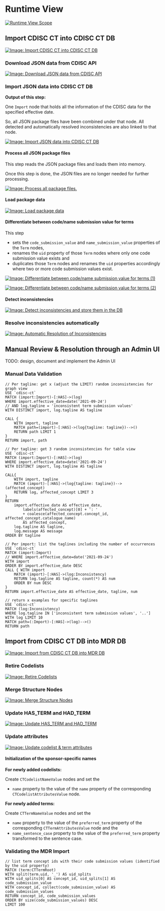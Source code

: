 # Runtime View

[![Runtime View Scope](~@source/images/cdisc/runtime_view/runtime-view-scope.svg)](../../images/cdisc/runtime_view/runtime-view-scope.svg)


## Import CDISC CT into CDISC CT DB

[![Image: Import CDISC CT into CDISC CT DB](~@source/images/cdisc/runtime_view/import-cdisc-ct-into-cdisc-ct-db-level-1.svg)](../../images/cdisc/runtime_view/import-cdisc-ct-into-cdisc-ct-db-level-1.svg)


### Download JSON data from CDISC API

[![Image: Download JSON data from CDISC API](~@source/images/cdisc/runtime_view/import-cdisc-ct-into-cdisc-ct-db-level-2-download.svg)](../../images/cdisc/runtime_view/import-cdisc-ct-into-cdisc-ct-db-level-2-download.svg)


### Import JSON data into CDISC CT DB

**Output of this step:**

One `Import` node that holds all the information of the CDISC
data for the specified effective date.

So, all JSON package files have been combined under that node.
All detected and automatically resolved inconsistencies are also linked to that node.

[![Image: Import JSON data into CDISC CT DB](~@source/images/cdisc/runtime_view/import-cdisc-ct-into-cdisc-ct-db-level-2-import.svg)](../../images/cdisc/runtime_view/import-cdisc-ct-into-cdisc-ct-db-level-2-import.svg)


#### Process all JSON package files

This step reads the JSON package files and loads them into memory.

Once this step is done, the JSON files are no longer needed for further processing.

[![Image: Process all package files.](~@source/images/cdisc/runtime_view/import-cdisc-ct-into-cdisc-ct-db-level-3-package-files.svg)](../../images/cdisc/runtime_view/import-cdisc-ct-into-cdisc-ct-db-level-3-package-files.svg)


#### Load package data

[![Image: Load package data](~@source/images/cdisc/runtime_view/import-cdisc-ct-into-cdisc-ct-db-level-4-load-package-data.svg)](../../images/cdisc/runtime_view/import-cdisc-ct-into-cdisc-ct-db-level-4-load-package-data.svg)


#### Differentiate between code/name submission value for terms

This step
- sets the `code_submission_value` and `name_submission_value` properties of the `Term` nodes,
- renames the `uid` property of those `Term` nodes where only one code submission value exists and
- duplicates those `Term` nodes and renames the `uid` properties accordingly where two or more code submission values exist.

[![Image: Differentiate between code/name submission value for terms (1)](~@source/images/cdisc/runtime_view/import-cdisc-ct-into-cdisc-ct-db-level-4-code-name-sv-1.svg)](../../images/cdisc/runtime_view/import-cdisc-ct-into-cdisc-ct-db-level-4-code-name-sv-1.svg)

[![Image: Differentiate between code/name submission value for terms (2)](~@source/images/cdisc/runtime_view/import-cdisc-ct-into-cdisc-ct-db-level-4-code-name-sv-2.svg)](../../images/cdisc/runtime_view/import-cdisc-ct-into-cdisc-ct-db-level-4-code-name-sv-2.svg)

#### Detect inconsistencies

[![Image: Detect inconsistencies and store them in the DB](~@source/images/cdisc/runtime_view/import-cdisc-ct-into-cdisc-ct-db-level-3-inconsistencies.svg)](../../images/cdisc/runtime_view/import-cdisc-ct-into-cdisc-ct-db-level-3-inconsistencies.svg)



### Resolve inconsistencies automatically

[![Image: Automatic Resolution of Inconsistencies](~@source/images/cdisc/runtime_view/import-cdisc-ct-into-cdisc-ct-db-level-3-automatic-resolution.svg)](../../images/cdisc/runtime_view/import-cdisc-ct-into-cdisc-ct-db-level-3-automatic-resolution.svg)


## Manual Review & Resolution through an Admin UI

TODO: design, document and implement the Admin UI

### Manual Data Validation

```cypher
// Per tagline: get x (adjust the LIMIT) random inconsistencies for graph view
USE `cdisc-ct`
MATCH (import:Import)-[:HAS]->(log)
WHERE import.effective_date=date('2021-09-24')
// AND log.tagline = 'inconsistent term submission values'
WITH DISTINCT import, log.tagline AS tagline

CALL {
    WITH import, tagline
    MATCH path=(import)-[:HAS]->(log{tagline: tagline})-->()
    RETURN path LIMIT 1
}
RETURN import, path
```

```cypher
// Per tagline: get 3 random inconsistencies for table view
USE `cdisc-ct`
MATCH (import:Import)-[:HAS]->(log)
WHERE import.effective_date=date('2021-09-24')
WITH DISTINCT import, log.tagline AS tagline

CALL{
    WITH import, tagline
    MATCH (import)-[:HAS]->(log{tagline: tagline})-->(affected_concept)
    RETURN log, affected_concept LIMIT 3
}
RETURN
    import.effective_date AS effective_date,
        labels(affected_concept)[0] + ': '
        + coalesce(affected_concept.concept_id, affected_concept.catalogue_name)
        AS affected_concept,
    log.tagline AS tagline,
    log.message AS message
ORDER BY tagline
```

```cypher
// Per import: list the taglines including the number of occurrences
USE `cdisc-ct`
MATCH (import:Import)
// WHERE import.effective_date=date('2021-09-24')
WITH import
ORDER BY import.effective_date DESC
CALL { WITH import
    MATCH (import)-[:HAS]->(log:Inconsistency)
    RETURN log.tagline AS tagline, count(*) AS num
    ORDER BY num DESC
}
RETURN import.effective_date AS effective_date, tagline, num
```

```cypher
// return x examples for specific taglines
USE `cdisc-ct`
MATCH (log:Inconsistency)
WHERE log.tagline IN ['inconsistent term submission values', '..']
WITH log LIMIT 10
MATCH path=(:Import)-[:HAS]->(log)-->()
RETURN path
```


## Import from CDISC CT DB into MDR DB

[![Image: Import from CDISC CT DB into MDR DB](~@source/images/cdisc/runtime_view/import-into-mdr-level-1.svg)](../../images/cdisc/runtime_view/import-into-mdr-level-1.svg)


### Retire Codelists

[![Image: Retire Codelists](~@source/images/cdisc/runtime_view/import-into-mdr-level-2-retire-codelists.svg)](../../images/cdisc/runtime_view/import-into-mdr-level-2-retire-codelists.svg)


### Merge Structure Nodes

[![Image: Merge Structure Nodes](~@source/images/cdisc/runtime_view/import-into-mdr-level-2-merge-structure-nodes.svg)](../../images/cdisc/runtime_view/import-into-mdr-level-2-merge-structure-nodes.svg)


### Update HAS_TERM and HAD_TERM

[![Image: Update HAS_TERM and HAD_TERM](~@source/images/cdisc/runtime_view/import-into-mdr-level-2-update-has-and-had-term.svg)](../../images/cdisc/runtime_view/import-into-mdr-level-2-update-has-and-had-term.svg)


### Update attributes

[![Image: Update codelist & term attributes](~@source/images/cdisc/runtime_view/import-into-mdr-level-2-update-attributes.svg)](../../images/cdisc/runtime_view/import-into-mdr-level-2-update-attributes.svg)


#### Initialization of the sponsor-specific names

**For newly added codelists:**

Create `CTCodelistNameValue` nodes and set the
- `name` property to the value of the `name` property of the corresponding `CTCodelistAttributesValue` node.

**For newly added terms:**

Create `CTTermNameValue` nodes and set the
- `name` property to the value of the `preferred_term` property
of the corresponding `CTTermAttributesValue` node and the
- `name_sentence_case` property to the value of the `preferred_term` property transformed to the sentence case.


### Validating the MDR Import

```cypher
// list term concept ids with their code submission values (identified by the uid property)
MATCH (term:CTTermRoot)
WITH split(term.uid, '_') AS uid_splits
WITH uid_splits[0] AS concept_id, uid_splits[1] AS code_submission_value
WITH concept_id, collect(code_submission_value) AS code_submission_values
RETURN concept_id, code_submission_values
ORDER BY size(code_submission_values) DESC
LIMIT 100
```